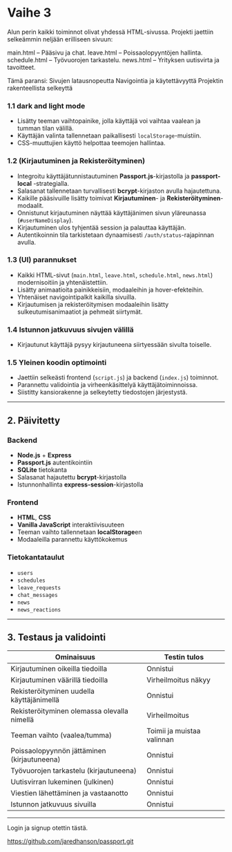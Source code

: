 # Vaihe 3

Alun perin kaikki toiminnot olivat yhdessä HTML-sivussa.
Projekti jaettiin selkeämmin neljään erilliseen sivuun:

main.html – Pääsivu ja chat.
leave.html – Poissaolopyyntöjen hallinta.
schedule.html – Työvuorojen tarkastelu.
news.html – Yrityksen uutisvirta ja tavoitteet.

Tämä paransi:
Sivujen latausnopeutta
Navigointia ja käytettävyyttä
Projektin rakenteellista selkeyttä

### 1.1 dark and light mode

- Lisätty teeman vaihtopainike, jolla käyttäjä voi vaihtaa vaalean ja tumman tilan välillä.
- Käyttäjän valinta tallennetaan paikallisesti `localStorage`-muistiin.
- CSS-muuttujien käyttö helpottaa teemojen hallintaa.

### 1.2 (Kirjautuminen ja Rekisteröityminen)

- Integroitu käyttäjätunnistautuminen **Passport.js**-kirjastolla ja **passport-local** -strategialla.
- Salasanat tallennetaan turvallisesti **bcrypt**-kirjaston avulla hajautettuna.
- Kaikille pääsivuille lisätty toimivat **Kirjautuminen**- ja **Rekisteröityminen**-modaalit.
- Onnistunut kirjautuminen näyttää käyttäjänimen sivun yläreunassa (`#userNameDisplay`).
- Kirjautuminen ulos tyhjentää session ja palauttaa käyttäjän.
- Autentikoinnin tila tarkistetaan dynaamisesti `/auth/status`-rajapinnan avulla.

### 1.3 (UI) parannukset

- Kaikki HTML-sivut (`main.html`, `leave.html`, `schedule.html`, `news.html`) modernisoitiin ja yhtenäistettiin.
- Lisätty animaatioita painikkeisiin, modaaleihin ja hover-efekteihin.
- Yhtenäiset navigointipalkit kaikilla sivuilla.
- Kirjautumisen ja rekisteröitymisen modaaleihin lisätty sulkeutumisanimaatiot ja pehmeät siirtymät.

### 1.4 Istunnon jatkuvuus sivujen välillä

- Kirjautunut käyttäjä pysyy kirjautuneena siirtyessään sivulta toiselle.

### 1.5 Yleinen koodin optimointi

- Jaettiin selkeästi frontend (`script.js`) ja backend (`index.js`) toiminnot.
- Parannettu validointia ja virheenkäsittelyä käyttäjätoiminnoissa.
- Siistitty kansiorakenne ja selkeytetty tiedostojen järjestystä.

---

## 2. Päivitetty

### Backend

- **Node.js** + **Express**
- **Passport.js** autentikointiin
- **SQLite** tietokanta
- Salasanat hajautettu **bcrypt**-kirjastolla
- Istunnonhallinta **express-session**-kirjastolla

### Frontend

- **HTML**, **CSS**
- **Vanilla JavaScript** interaktiivisuuteen
- Teeman vaihto tallennetaan **localStorage**en
- Modaaleilla parannettu käyttökokemus

### Tietokantataulut

- `users`
- `schedules`
- `leave_requests`
- `chat_messages`
- `news`
- `news_reactions`

---

## 3. Testaus ja validointi

| Ominaisuus                                  | Testin tulos               |
| ------------------------------------------- | -------------------------- |
| Kirjautuminen oikeilla tiedoilla            | Onnistui                   |
| Kirjautuminen väärillä tiedoilla            | Virheilmoitus näkyy        |
| Rekisteröityminen uudella käyttäjänimellä   | Onnistui                   |
| Rekisteröityminen olemassa olevalla nimellä | Virheilmoitus              |
| Teeman vaihto (vaalea/tumma)                | Toimii ja muistaa valinnan |
| Poissaolopyynnön jättäminen (kirjautuneena) | Onnistui                   |
| Työvuorojen tarkastelu (kirjautuneena)      | Onnistui                   |
| Uutisvirran lukeminen (julkinen)            | Onnistui                   |
| Viestien lähettäminen ja vastaanotto        | Onnistui                   |
| Istunnon jatkuvuus sivuilla                 | Onnistui                   |

---

Login ja signup otettin tästä.

https://github.com/jaredhanson/passport.git

